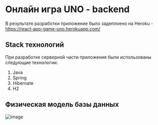 # Онлайн игра UNO - backend
В результате разработки приложение было задеплоено на Heroku - https://react-app-game-uno.herokuapp.com/

## Stack технологий
При разработке серверной части приложения были использованы следующие технологии:
1. Java
2. Spring
3. Hibernate
4. H2

## Физическая модель базы данных

![image](https://user-images.githubusercontent.com/38156923/181248162-f5659ffa-d4de-473f-9f76-da7b2e581333.png)
